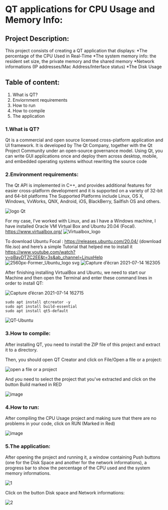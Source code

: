  # QT applications for CPU Usage and Memory Info:
## Project Description:
 This project consists of creating a QT application that displays:
 *The percentage of the CPU Used in Real-Time
 *The system memory info: the resident set size, the private memory and the shared memory
 *Network informations (IP addresses/Mac Address/Interface status)
 *The Disk Usage
 
 ## Table of content:
 1. What is QT?
 2. Enviornment requirements
 3. How to run
 4. How to compile
 5. The application
 
### 1.What is QT?
Qt is a commercial and open source licensed cross-platform application and UI framework. It is developed by The Qt Company, together with the Qt Project Community under an open-source governance model. Using Qt, you can write GUI applications once and deploy them across desktop, mobile, and embedded operating systems without rewriting the source code 
 
### 2.Environment requirements:
The Qt API is implemented in C++, and provides additional features for easier cross-platform development and it is supported on a variety of 32-bit and 64-bit platforms
 The Supported Platforms include Linux, OS X, Windows, VxWorks, QNX, Android, iOS, BlackBerry, Sailfish OS and others.
 
 ![logo Qt](https://user-images.githubusercontent.com/60946152/125640362-483b50c3-be40-44f4-9d88-4114c3310a9c.png)
 
For my case, I’ve worked with Linux, and as I have a Windows machine, I have installed  Oracle VM Virtual Box and Ubuntu 20.04 (Focal).
https://www.virtualbox.org/
![Virtualbox_logo](https://user-images.githubusercontent.com/60946152/125640732-1519a720-c4c7-414f-98e0-87c9e5b53974.png)

To download Ubuntu Focal : https://releases.ubuntu.com/20.04/ (download file.iso) and here’s a simple Tutorial that helped me to install it https://www.youtube.com/watch?v=pBayDTZC2EE&t=3s&ab_channel=LinuxHelp
![2560px-Former_Ubuntu_logo svg](https://user-images.githubusercontent.com/60946152/125647670-b237b514-7ca8-4564-afa4-38f72bdb68f7.png)
![Capture d’écran 2021-07-14 162305](https://user-images.githubusercontent.com/60946152/125648267-3bc6c56b-a225-4e49-978a-a11afe72a5a9.png)


After finishing installing VirtualBox and Ubuntu, we need to start our Machine and then open the Terminal and enter these command lines in order to install QT:

![Capture d’écran 2021-07-14 162715](https://user-images.githubusercontent.com/60946152/125649230-cf27e3e7-1240-456d-9682-4a91d2356d9e.png)
```ssh
sudo apt install qtcreator -y
sudo apt install build-essential
sudo apt install qt5-default

```


![QT-Ubuntu](https://user-images.githubusercontent.com/60946152/125772099-7acb035f-abc9-4588-a86e-8f4e85212fb8.PNG)
### 3.How to compile:
After installing QT, you need to install the ZIP file of this project and extract it to a directory.

Then, you should open QT Creator and click on File/Open a file or a project:

![open a file or a project](https://user-images.githubusercontent.com/60946152/125775097-815c1ceb-0ab8-4b47-b16b-a8811e2f9f32.png)

And you need to select the project that you've extracted and click on the button Build marked in RED

![image](https://user-images.githubusercontent.com/60946152/128646474-19d65c4d-e43d-4624-9ed2-adb556b6a858.png)


### 4.How to run:

After compiling the CPU Usage project and making sure that there are no problems in your code, click on RUN (Marked in Red)

![image](https://user-images.githubusercontent.com/60946152/128646592-43b20596-649d-42a0-80df-a4b4b8960f22.png)


### 5.The application:
After opening the project and running it, a window containing Push buttons (one for the Disk Space and another for the network informations), a progress bar to show the percentage of the CPU used and the system memory informations.

![1](https://user-images.githubusercontent.com/60946152/128646365-d9a2864d-2399-4ff6-9efb-a4dfbf60f69f.png)

Click on the button Disk space and Network informations:

![2](https://user-images.githubusercontent.com/60946152/128646371-be623328-e961-46a3-8f78-d2037899a54c.png)






